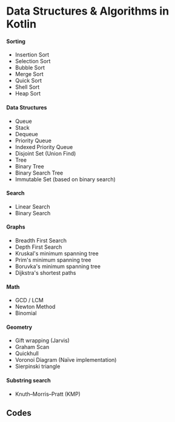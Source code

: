# Data Structures & Algorithms in Kotlin

#### Sorting

- Insertion Sort
- Selection Sort
- Bubble Sort
- Merge Sort
- Quick Sort
- Shell Sort
- Heap Sort

#### Data Structures

- Queue
- Stack
- Dequeue
- Priority Queue
- Indexed Priority Queue
- Disjoint Set (Union Find)
- Tree
- Binary Tree
- Binary Search Tree
- Immutable Set (based on binary search)

#### Search

- Linear Search
- Binary Search

#### Graphs

- Breadth First Search
- Depth First Search
- Kruskal's minimum spanning tree
- Prim's minimum spanning tree
- Boruvka's minimum spanning tree
- Dijkstra's shortest paths

#### Math

- GCD / LCM
- Newton Method
- Binomial

#### Geometry

- Gift wrapping (Jarvis)
- Graham Scan
- Quickhull
- Voronoi Diagram (Naïve implementation)
- Sierpinski triangle

#### Substring search

- Knuth–Morris–Pratt (KMP)




## Codes

